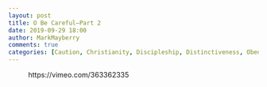 ```yaml
---
layout: post
title: O Be Careful—Part 2
date: 2019-09-29 18:00
author: MarkMayberry
comments: true
categories: [Caution, Christianity, Discipleship, Distinctiveness, Obedience, Video, Sermon]
---
```

<!-- wp:core-embed/vimeo {"url":"https://vimeo.com/363362335","type":"video","providerNameSlug":"vimeo","className":"wp-embed-aspect-4-3 wp-has-aspect-ratio"} -->
<figure class="wp-block-embed-vimeo wp-block-embed is-type-video is-provider-vimeo wp-embed-aspect-4-3 wp-has-aspect-ratio"><div class="wp-block-embed__wrapper">
https://vimeo.com/363362335
</div></figure>
<!-- /wp:core-embed/vimeo -->
